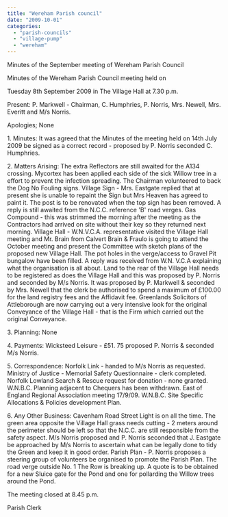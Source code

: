 ```yaml
---
title: "Wereham Parish council"
date: "2009-10-01"
categories: 
  - "parish-councils"
  - "village-pump"
  - "wereham"
---
```


Minutes of the September meeting of Wereham Parish Council

Minutes of the Wereham Parish Council meeting held on

Tuesday 8th September 2009 in The Village Hall at 7.30 p.m.

Present: P. Markwell - Chairman, C. Humphries, P. Norris, Mrs. Newell, Mrs. Everitt and M/s Norris.

Apologies; None

1\. Minutes: It was agreed that the Minutes of the meeting held on 14th July 2009 be signed as a correct record - proposed by P. Norris seconded C. Humphries.

2\. Matters Arising: The extra Reflectors are still awaited for the A134 crossing. Mycortex has been applied each side of the sick Willow tree in a effort to prevent the infection spreading. The Chairman volunteered to back the Dog No Fouling signs. Village Sign - Mrs. Eastgate replied that at present she is unable to repaint the Sign but Mrs Heaven has agreed to paint it. The post is to be renovated when the top sign has been removed. A reply is still awaited from the N.C.C. reference 'B' road verges. Gas Compound - this was strimmed the morning after the meeting as the Contractors had arrived on site without their key so they returned next morning. Village Hall - W.N.V.C.A. representative visited the Village Hall meeting and Mr. Brain from Calvert Brain & Fraulo is going to attend the October meeting and present the Committee with sketch plans of the proposed new Village Hall. The pot holes in the verge/access to Gravel Pit bungalow have been filled. A reply was received from W.N. V.C.A explaining what the organisation is all about. Land to the rear of the Village Hall needs to be registered as does the Village Hall and this was proposed by P. Norris and seconded by M/s Norris. It was proposed by P. Markwell & seconded by Mrs. Newell that the clerk be authorised to spend a maximum of £100.00 for the land registry fees and the Affidavit fee. Greenlands Solicitors of Attleborough are now carrying out a very intensive look for the original Conveyance of the Village Hall - that is the Firm which carried out the original Conveyance.

3\. Planning: None

4\. Payments: Wicksteed Leisure - £51. 75 proposed P. Norris & seconded M/s Norris.

5\. Correspondence: Norfolk Link - handed to M/s Norris as requested. Ministry of Justice - Memorial Safety Questionnaire - clerk completed. Norfolk Lowland Search & Rescue request for donation - none granted. W.N.B.C. Planning adjacent to Chequers has been withdrawn. East of England Regional Association meeting 17/9/09. W.N.B.C. Site Specific Allocations & Policies development Plan.

6\. Any Other Business: Cavenham Road Street Light is on all the time. The green area opposite the Village Hall grass needs cutting - 2 meters around the perimeter should be left so that the N.C.C. are still responsible from the safety aspect. M/s Norris proposed and P. Norris seconded that J. Eastgate be approached by M/s Norris to ascertain what can be legally done to tidy the Green and keep it in good order. Parish Plan - P. Norris proposes a steering group of volunteers be organised to promote the Parish Plan. The road verge outside No. 1 The Row is breaking up. A quote is to be obtained for a new Sluice gate for the Pond and one for pollarding the Willow trees around the Pond.

The meeting closed at 8.45 p.m.

Parish Clerk
